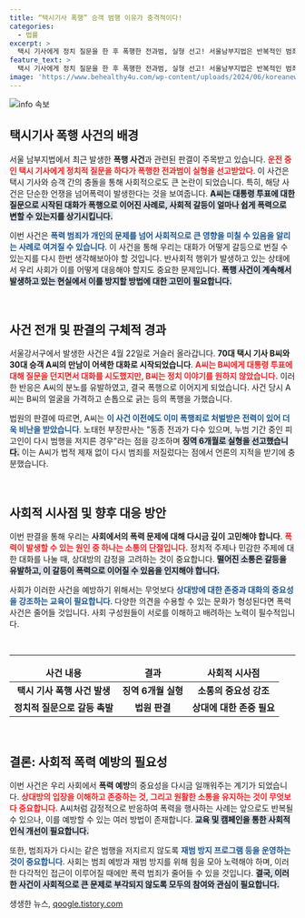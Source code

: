 ```yaml
---
title: “택시기사 폭행” 승객 범행 이유가 충격적이다!
categories:
  - 법률
excerpt: >
  택시 기사에게 정치 질문을 한 후 폭행한 전과범, 실형 선고! 서울남부지법은 반복적인 범죄와 피해자의 피해를 감안해 징역 6개월을 결정했다. 클릭하여 사건의 모든 경위를 확인하세요!
feature_text: >
  택시 기사에게 정치 질문을 한 후 폭행한 전과범, 실형 선고! 서울남부지법은 반복적인 범죄와 피해자의 피해를 감안해 징역 6개월을 결정했다. 클릭하여 사건의 모든 경위를 확인하세요!
image: 'https://www.behealthy4u.com/wp-content/uploads/2024/06/koreanews.jpg'
---
```


<p><img src="https://www.behealthy4u.com/wp-content/uploads/2024/06/koreanews.jpg" alt="info 속보" /></p>

<h2 data-ke-size="size26">택시기사 폭행 사건의 배경</h2>

<p data-ke-size="size16">서울 남부지법에서 최근 발생한 <b>폭행 사건</b>과 관련된 판결이 주목받고 있습니다. <b><span style="color: #ee2323;">운전 중인 택시 기사에게 정치적 질문을 하다가 폭행한 전과범이 실형을 선고받았다</span></b>. 이 사건은 택시 기사와 승객 간의 충돌을 통해 사회적으로도 큰 논란이 되었습니다. 특히, 해당 사건은 단순한 언쟁을 넘어폭력이 발생한다는 것을 보여줍니다. <b><span style="background-color: #21538527;">A씨는 대통령 투표에 대한 질문으로 시작된 대화가 폭행으로 이어진 사례로, 사회적 갈등이 얼마나 쉽게 폭력으로 변할 수 있는지를 상기시킵니다.</span></b> </p>

<p data-ke-size="size16">이번 사건은 <b><span style="color: #1a5490;">폭력 범죄가 개인의 문제를 넘어 사회적으로 큰 영향을 미칠 수 있음을 알리는 사례로 여겨질 수 있습니다</span></b>. 이 사건을 통해 우리는 대화가 어떻게 갈등으로 번질 수 있는지를 다시 한번 생각해보아야 할 것입니다. 반사회적 행위가 발생하고 있는 상태에서 우리 사회가 이를 어떻게 대응해야 할지도 중요한 문제입니다. <b><span style="background-color: #21538527;">폭행 사건이 계속해서 발생하고 있는 현실에서 이를 방지할 방법에 대한 고민이 필요합니다.</span></b></p>

<p data-ke-size="size16">&nbsp;</p>

<h2 data-ke-size="size26">사건 전개 및 판결의 구체적 경과</h2>

<p data-ke-size="size16">서울강서구에서 발생한 사건은 4월 22일로 거슬러 올라갑니다. <b>70대 택시 기사 B씨와 30대 승객 A씨의 만남이 어색한 대화로 시작되었습니다</b>. <b><span style="color: #ee2323;">A씨는 B씨에게 대통령 투표에 대해 질문을 던지면서 대화를 시도했지만, B씨는 정치 이야기를 원하지 않았습니다.</span></b> 이러한 반응은 A씨의 분노를 유발하였고, 결국 폭행으로 이어지게 되었습니다. 사건 당시 A씨는 B씨의 얼굴을 가격하고 손톱으로 긁는 등의 폭행을 가했습니다.</p>

<p data-ke-size="size16">법원의 판결에 따르면, A씨는 <b><span style="color: #1a5490;">이 사건 이전에도 이미 폭행죄로 처벌받은 전력이 있어 더욱 비난을 받았습니다</span></b>. 노태헌 부장판사는 "동종 전과가 다수 있으며, 누범 기간 중인 피고인이 다시 범행을 저지른 경우"라는 점을 강조하며 <b><span style="background-color: #21538527;">징역 6개월로 실형을 선고했습니다.</span></b> 이는 A씨가 법적 제재 없이 다시 범죄를 저질렀다는 점에서 언론의 지적을 받기에 충분했습니다.</p>

<p data-ke-size="size16">&nbsp;</p>

<h2 data-ke-size="size26">사회적 시사점 및 향후 대응 방안</h2>

<p data-ke-size="size16">이번 판결을 통해 우리는 <b>사회에서의 폭력 문제에 대해 다시금 깊이 고민해야 합니다</b>. <b><span style="color: #ee2323;">폭력이 발생할 수 있는 원인 중 하나는 소통의 단절입니다.</span></b> 정치적 주제나 민감한 주제에 대한 대화를 나눌 때, 상대방의 감정을 고려하는 것이 중요합니다. <b><span style="background-color: #21538527;">떨어진 소통은 갈등을 유발하고, 이 갈등이 폭력으로 이어질 수 있음을 인지해야 합니다.</span></b></p>

<p data-ke-size="size16">사회가 이러한 사건을 예방하기 위해서는 무엇보다 <b><span style="color: #1a5490;">상대방에 대한 존중과 대화의 중요성을 강조하는 교육이 필요합니다</span></b>. 다양한 의견을 수용할 수 있는 문화가 형성된다면 폭력 사건은 줄어들 것입니다. 사회 구성원들이 서로를 이해하고 배려하는 노력이 필수적입니다.</p>

<p data-ke-size="size16">&nbsp;</p>

<hr>

<table style="width: 100%;">
    <thead>
        <tr>
            <td style="text-align: center;"><b>사건 내용</b></td>
            <td style="text-align: center;"><b>결과</b></td>
            <td style="text-align: center;"><b>사회적 시사점</b></td>
        </tr>
    </thead>
    <tbody>
        <tr>
            <td style="text-align: center; height: 17px;"><b>택시 기사 폭행 사건 발생</b></td>
            <td style="text-align: center; height: 17px;"><b>징역 6개월 실형</b></td>
            <td style="text-align: center; height: 17px;"><b>소통의 중요성 강조</b></td>
        </tr>
        <tr>
            <td style="text-align: center; height: 17px;"><b>정치적 질문으로 갈등 촉발</b></td>
            <td style="text-align: center; height: 17px;"><b>법원 판결</b></td>
            <td style="text-align: center; height: 17px;"><b>상대에 대한 존중 필요</b></td>
        </tr>
    </tbody>
</table>

<p data-ke-size="size16">&nbsp;</p>

<h2 data-ke-size="size26">결론: 사회적 폭력 예방의 필요성</h2>

<p data-ke-size="size16">이번 사건은 우리 사회에서 <b>폭력 예방</b>의 중요성을 다시금 일깨워주는 계기가 되었습니다. <b><span style="color: #ee2323;">상대방의 입장을 이해하고 존중하는 것, 그리고 원활한 소통을 유지하는 것이 무엇보다 중요합니다.</span></b> A씨처럼 감정적으로 반응하여 폭력을 행사하는 사례는 앞으로도 반복될 수 있으나, 이를 예방할 수 있는 여러 방법이 존재합니다. <b><span style="background-color: #21538527;">교육 및 캠페인을 통한 사회적 인식 개선이 필요합니다.</span></b></p>

<p data-ke-size="size16">또한, 범죄자가 다시는 같은 범행을 저지르지 않도록 <b><span style="color: #1a5490;">재범 방지 프로그램 등을 운영하는 것이 중요합니다</span></b>. 사회는 범죄 예방과 재범 방지를 위해 힘을 모아 노력해야 하며, 이러한 다각적인 접근이 이루어질 때에만 폭력 범죄가 줄어들 수 있을 것입니다. <b><span style="background-color: #21538527;">결국, 이러한 사건이 사회적으로 큰 문제로 부각되지 않도록 모두의 참여와 관심이 필요합니다.</span></b></p>
생생한 뉴스, <a href="https://qoogle.tistory.com" rel="dofollow">qoogle.tistory.com</a>


